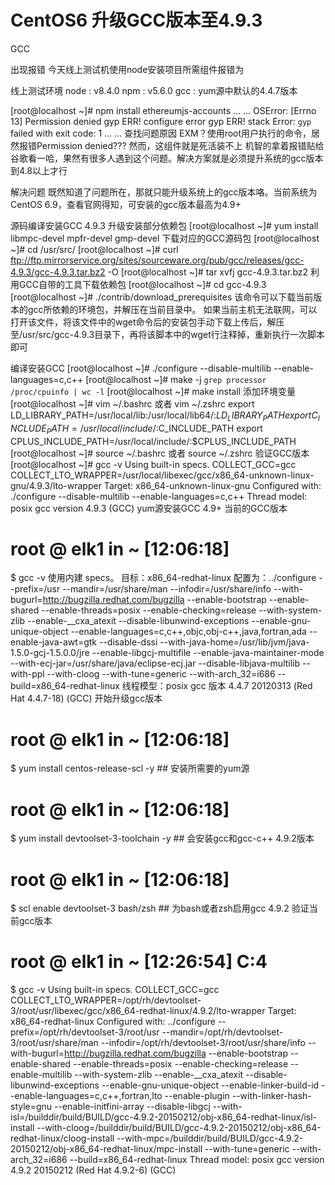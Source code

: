 ﻿# CentOS6 升级GCC版本至4.9.3
GCC

出现报错
今天线上测试机使用node安装项目所需组件报错为

线上测试环境 
node : v8.4.0 
npm : v5.6.0 
gcc : yum源中默认的4.4.7版本

[root@localhost ~]# npm install ethereumjs-accounts
... ...
OSError: [Errno 13] Permission denied
gyp ERR! configure error 
gyp ERR! stack Error: `gyp` failed with exit code: 1
... ...
查找问题原因
EXM？使用root用户执行的命令，居然报错Permission denied??? 
然而，这组件就是死活装不上 
机智的拿着报错贴给谷歌看一哈，果然有很多人遇到这个问题。解决方案就是必须提升系统的gcc版本到4.8以上才行

解决问题
既然知道了问题所在，那就只能升级系统上的gcc版本咯。当前系统为CentOS 6.9，查看官网得知，可安装的gcc版本最高为4.9+

源码编译安装GCC 4.9.3
升级安装部分依赖包
[root@localhost ~]# yum install libmpc-devel mpfr-devel gmp-devel
下载对应的GCC源码包
[root@localhost ~]# cd /usr/src/
[root@localhost ~]# curl ftp://ftp.mirrorservice.org/sites/sourceware.org/pub/gcc/releases/gcc-4.9.3/gcc-4.9.3.tar.bz2 -O
[root@localhost ~]# tar xvfj gcc-4.9.3.tar.bz2
利用GCC自带的工具下载依赖包
[root@localhost ~]# cd gcc-4.9.3
[root@localhost ~]# ./contrib/download_prerequisites
该命令可以下载当前版本的gcc所依赖的环境包，并解压在当前目录中。 
如果当前主机无法联网，可以打开该文件，将该文件中的wget命令后的安装包手动下载上传后，解压至/usr/src/gcc-4.9.3目录下，再将该脚本中的wget行注释掉，重新执行一次脚本即可

编译安装GCC
[root@localhost ~]# ./configure --disable-multilib --enable-languages=c,c++
[root@localhost ~]# make -j `grep processor /proc/cpuinfo | wc -l`
[root@localhost ~]# make install
添加环境变量
[root@localhost ~]# vim ~/.bashrc 或者 vim ~/.zshrc
export LD_LIBRARY_PATH=/usr/local/lib:/usr/local/lib64/:$LD_LIBRARY_PATH
export C_INCLUDE_PATH=/usr/local/include/:$C_INCLUDE_PATH
export CPLUS_INCLUDE_PATH=/usr/local/include/:$CPLUS_INCLUDE_PATH
[root@localhost ~]# source ~/.bashrc 或者 source ~/.zshrc
验证GCC版本
[root@localhost ~]# gcc -v
Using built-in specs.
COLLECT_GCC=gcc
COLLECT_LTO_WRAPPER=/usr/local/libexec/gcc/x86_64-unknown-linux-gnu/4.9.3/lto-wrapper
Target: x86_64-unknown-linux-gnu
Configured with: ./configure --disable-multilib --enable-languages=c,c++
Thread model: posix
gcc version 4.9.3 (GCC)
yum源安装GCC 4.9+
当前的GCC版本

# root @ elk1 in ~ [12:06:18]
$ gcc -v
使用内建 specs。
目标：x86_64-redhat-linux
配置为：../configure --prefix=/usr --mandir=/usr/share/man --infodir=/usr/share/info --with-bugurl=http://bugzilla.redhat.com/bugzilla --enable-bootstrap --enable-shared --enable-threads=posix --enable-checking=release --with-system-zlib --enable-__cxa_atexit --disable-libunwind-exceptions --enable-gnu-unique-object --enable-languages=c,c++,objc,obj-c++,java,fortran,ada --enable-java-awt=gtk --disable-dssi --with-java-home=/usr/lib/jvm/java-1.5.0-gcj-1.5.0.0/jre --enable-libgcj-multifile --enable-java-maintainer-mode --with-ecj-jar=/usr/share/java/eclipse-ecj.jar --disable-libjava-multilib --with-ppl --with-cloog --with-tune=generic --with-arch_32=i686 --build=x86_64-redhat-linux
线程模型：posix
gcc 版本 4.4.7 20120313 (Red Hat 4.4.7-18) (GCC)
开始升级gcc版本

# root @ elk1 in ~ [12:06:18]
$ yum install centos-release-scl -y  ## 安装所需要的yum源
# root @ elk1 in ~ [12:06:18]
$ yum install devtoolset-3-toolchain -y  ## 会安装gcc和gcc-c++ 4.9.2版本
# root @ elk1 in ~ [12:06:18]
$ scl enable devtoolset-3 bash/zsh  ## 为bash或者zsh启用gcc 4.9.2
验证当前gcc版本

# root @ elk1 in ~ [12:26:54] C:4
$ gcc -v
Using built-in specs.
COLLECT_GCC=gcc
COLLECT_LTO_WRAPPER=/opt/rh/devtoolset-3/root/usr/libexec/gcc/x86_64-redhat-linux/4.9.2/lto-wrapper
Target: x86_64-redhat-linux
Configured with: ../configure --prefix=/opt/rh/devtoolset-3/root/usr --mandir=/opt/rh/devtoolset-3/root/usr/share/man --infodir=/opt/rh/devtoolset-3/root/usr/share/info --with-bugurl=http://bugzilla.redhat.com/bugzilla --enable-bootstrap --enable-shared --enable-threads=posix --enable-checking=release --enable-multilib --with-system-zlib --enable-__cxa_atexit --disable-libunwind-exceptions --enable-gnu-unique-object --enable-linker-build-id --enable-languages=c,c++,fortran,lto --enable-plugin --with-linker-hash-style=gnu --enable-initfini-array --disable-libgcj --with-isl=/builddir/build/BUILD/gcc-4.9.2-20150212/obj-x86_64-redhat-linux/isl-install --with-cloog=/builddir/build/BUILD/gcc-4.9.2-20150212/obj-x86_64-redhat-linux/cloog-install --with-mpc=/builddir/build/BUILD/gcc-4.9.2-20150212/obj-x86_64-redhat-linux/mpc-install --with-tune=generic --with-arch_32=i686 --build=x86_64-redhat-linux
Thread model: posix
gcc version 4.9.2 20150212 (Red Hat 4.9.2-6) (GCC)




